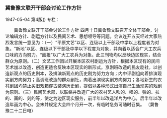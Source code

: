 ### 冀鲁豫文联开干部会讨论工作方针

1947-05-04
第4版()
专栏：

　　冀鲁豫文联开干部会讨论工作方针
    四月十日冀鲁豫文联召开全体干部会，讨论编辑方针、剧运方针以及民间艺术、思想领导等问题。会议连开五天经过大家热烈发言统一意见为：（一）“平原文艺”以区、连级以上干部及中学以上程度者为对象。“新地”以区、连级以下干部及中学以下程度为对象，并向着以适合广大工农兵口味的方向努力。“画报”以广大工农兵为对象。此三刊物均以反映边区现实，结合群众为原则。（二）文艺工作团以开展本区农村剧运为方针，根据本区现有的民间艺术加以改造，创造更适合反映本区现实的新形式。京剧班改造的民友剧社，以创造新观点的历史剧本，及排演新观点的历史剧为努力方向；内中评剧组向着排演现实剧方向努力；高调班改造的群众剧社，向着出演现实剧方向努力；各地新生的农村剧团均禁止买旧戏箱穿古装演历史剧，提倡以各种形式出演自己生活现实的戏剧为原则。（三）民间艺术部，以联络并改造广大的农村艺人吹的、唱的、弹的、拉的、画的、刻的等，使之为边区现实服务，前半年以改造洋片为中心，后半年以改造年画为中心。会末并规定大会四个月开一次，有临时急务可随时召集。
          （冀鲁豫二十二日电）
